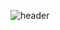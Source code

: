 ![header](https://capsule-render.vercel.app/api?type=waving&color=gradient&height=270&section=header&text=Forcoding97&fontSize=70)

